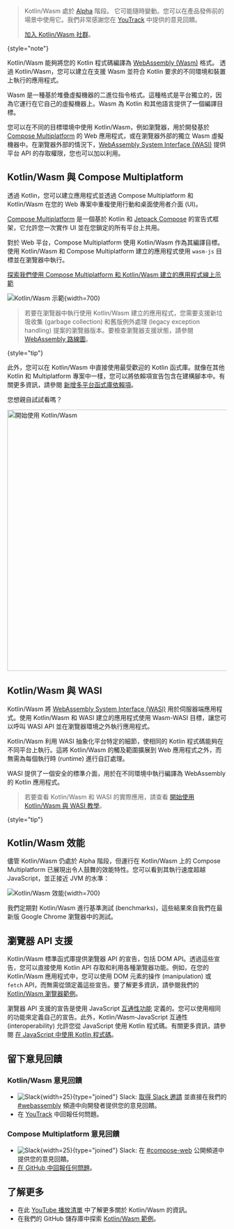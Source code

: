 [//]: # (title: Kotlin/Wasm)

> Kotlin/Wasm 處於 [Alpha](components-stability.md) 階段。
> 它可能隨時變動。您可以在產品發佈前的場景中使用它。我們非常感謝您在 [YouTrack](https://youtrack.jetbrains.com/issue/KT-56492) 中提供的意見回饋。
>
> [加入 Kotlin/Wasm 社群](https://slack-chats.kotlinlang.org/c/webassembly)。
>
{style="note"}

Kotlin/Wasm 能夠將您的 Kotlin 程式碼編譯為 [WebAssembly (Wasm)](https://webassembly.org/) 格式。
透過 Kotlin/Wasm，您可以建立在支援 Wasm 並符合 Kotlin 要求的不同環境和裝置上執行的應用程式。

Wasm 是一種基於堆疊虛擬機器的二進位指令格式。這種格式是平台獨立的，因為它運行在它自己的虛擬機器上。Wasm 為 Kotlin 和其他語言提供了一個編譯目標。

您可以在不同的目標環境中使用 Kotlin/Wasm，例如瀏覽器，用於開發基於 [Compose Multiplatform](https://www.jetbrains.com/lp/compose-multiplatform/) 的 Web 應用程式，或在瀏覽器外部的獨立 Wasm 虛擬機器中。在瀏覽器外部的情況下，[WebAssembly System Interface (WASI)](https://wasi.dev/) 提供平台 API 的存取權限，您也可以加以利用。

## Kotlin/Wasm 與 Compose Multiplatform

透過 Kotlin，您可以建立應用程式並透過 Compose Multiplatform 和 Kotlin/Wasm 在您的 Web 專案中重複使用行動和桌面使用者介面 (UI)。

[Compose Multiplatform](https://www.jetbrains.com/lp/compose-multiplatform/) 是一個基於 Kotlin 和 [Jetpack Compose](https://developer.android.com/jetpack/compose) 的宣告式框架，它允許您一次實作 UI 並在您鎖定的所有平台上共用。

對於 Web 平台，Compose Multiplatform 使用 Kotlin/Wasm 作為其編譯目標。使用 Kotlin/Wasm 和 Compose Multiplatform 建立的應用程式使用 `wasm-js` 目標並在瀏覽器中執行。

[探索我們使用 Compose Multiplatform 和 Kotlin/Wasm 建立的應用程式線上示範](https://zal.im/wasm/jetsnack/)

![Kotlin/Wasm 示範](wasm-demo.png){width=700}

> 若要在瀏覽器中執行使用 Kotlin/Wasm 建立的應用程式，您需要支援新垃圾收集 (garbage collection) 和舊版例外處理 (legacy exception handling) 提案的瀏覽器版本。要檢查瀏覽器支援狀態，請參閱 [WebAssembly 路線圖](https://webassembly.org/roadmap/)。
>
{style="tip"}

此外，您可以在 Kotlin/Wasm 中直接使用最受歡迎的 Kotlin 函式庫。就像在其他 Kotlin 和 Multiplatform 專案中一樣，您可以將依賴項宣告包含在建構腳本中。有關更多資訊，請參閱 [新增多平台函式庫依賴項](https://www.jetbrains.com/help/kotlin-multiplatform-dev/multiplatform-add-dependencies.html)。

您想親自試試看嗎？

<a href="wasm-get-started.md"><img src="wasm-get-started-button.svg" width="600" alt="開始使用 Kotlin/Wasm" style="block"/></a>

## Kotlin/Wasm 與 WASI

Kotlin/Wasm 將 [WebAssembly System Interface (WASI)](https://wasi.dev/) 用於伺服器端應用程式。使用 Kotlin/Wasm 和 WASI 建立的應用程式使用 Wasm-WASI 目標，讓您可以呼叫 WASI API 並在瀏覽器環境之外執行應用程式。

Kotlin/Wasm 利用 WASI 抽象化平台特定的細節，使相同的 Kotlin 程式碼能夠在不同平台上執行。這將 Kotlin/Wasm 的觸及範圍擴展到 Web 應用程式之外，而無需為每個執行時 (runtime) 進行自訂處理。

WASI 提供了一個安全的標準介面，用於在不同環境中執行編譯為 WebAssembly 的 Kotlin 應用程式。

> 若要查看 Kotlin/Wasm 和 WASI 的實際應用，請查看 [開始使用 Kotlin/Wasm 與 WASI 教學](wasm-wasi.md)。
>
{style="tip"}

## Kotlin/Wasm 效能

儘管 Kotlin/Wasm 仍處於 Alpha 階段，但運行在 Kotlin/Wasm 上的 Compose Multiplatform 已展現出令人鼓舞的效能特性。您可以看到其執行速度超越 JavaScript，並正接近 JVM 的水準：

![Kotlin/Wasm 效能](wasm-performance-compose.png){width=700}

我們定期對 Kotlin/Wasm 進行基準測試 (benchmarks)，這些結果來自我們在最新版 Google Chrome 瀏覽器中的測試。

## 瀏覽器 API 支援

Kotlin/Wasm 標準函式庫提供瀏覽器 API 的宣告，包括 DOM API。透過這些宣告，您可以直接使用 Kotlin API 存取和利用各種瀏覽器功能。例如，在您的 Kotlin/Wasm 應用程式中，您可以使用 DOM 元素的操作 (manipulation) 或 `fetch` API，而無需從頭定義這些宣告。要了解更多資訊，請參閱我們的 [Kotlin/Wasm 瀏覽器範例](https://github.com/Kotlin/kotlin-wasm-examples/tree/main/browser-example)。

瀏覽器 API 支援的宣告是使用 JavaScript [互通性功能](wasm-js-interop.md) 定義的。您可以使用相同的功能來定義自己的宣告。此外，Kotlin/Wasm-JavaScript 互通性 (interoperability) 允許您從 JavaScript 使用 Kotlin 程式碼。有關更多資訊，請參閱 [在 JavaScript 中使用 Kotlin 程式碼](wasm-js-interop.md#use-kotlin-code-in-javascript)。

## 留下意見回饋

### Kotlin/Wasm 意見回饋

* ![Slack](slack.svg){width=25}{type="joined"} Slack: [取得 Slack 邀請](https://surveys.jetbrains.com/s3/kotlin-slack-sign-up) 並直接在我們的 [#webassembly](https://kotlinlang.slack.com/archives/CDFP59223) 頻道中向開發者提供您的意見回饋。
* 在 [YouTrack](https://youtrack.jetbrains.com/issue/KT-56492) 中回報任何問題。

### Compose Multiplatform 意見回饋

* ![Slack](slack.svg){width=25}{type="joined"} Slack: 在 [#compose-web](https://slack-chats.kotlinlang.org/c/compose-web) 公開頻道中提供您的意見回饋。
* [在 GitHub 中回報任何問題](https://github.com/JetBrains/compose-multiplatform/issues)。

## 了解更多

* 在此 [YouTube 播放清單](https://kotl.in/wasm-pl) 中了解更多關於 Kotlin/Wasm 的資訊。
* 在我們的 GitHub 儲存庫中探索 [Kotlin/Wasm 範例](https://github.com/Kotlin/kotlin-wasm-examples)。